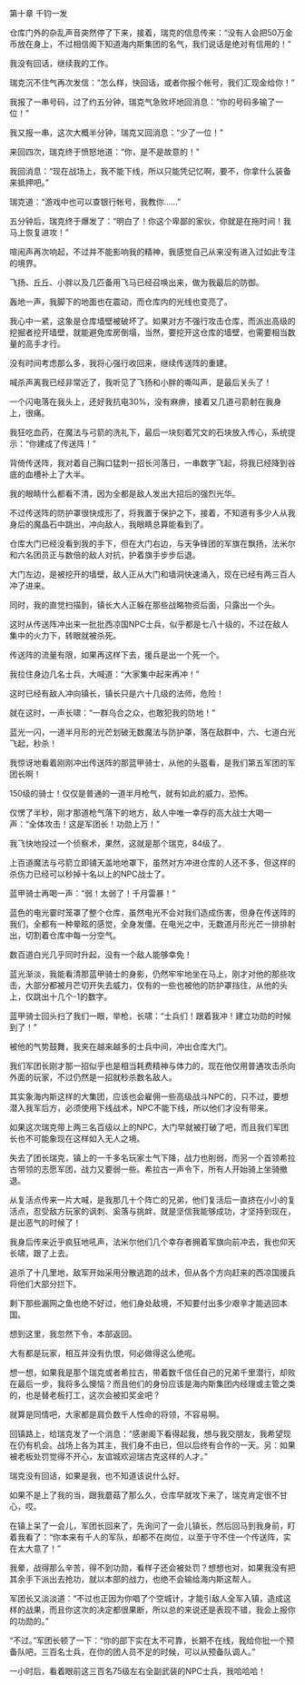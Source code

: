 第十章 千钧一发


仓库门外的杂乱声音突然停了下来，接着，瑞克的信息传来：“没有人会把50万金币放在身上，不过相信阁下知道海内斯集团的名气，我们说话是绝对有信用的！”

我没有回话，继续我的工作。

瑞克沉不住气再次发信：“怎么样，快回话，或者你报个帐号，我们汇现金给你！”

我报了一串号码，过了约五分钟，瑞克气急败坏地回消息：“你的号码多输了一位！”

我又报一串，这次大概半分钟，瑞克又回消息：“少了一位！”

来回四次，瑞克终于愤怒地道：“你，是不是故意的！”

我回消息：“现在战场上，我不能下线，所以只能凭记忆啊，要不，你拿什么装备来抵押吧。”

瑞克道：“游戏中也可以查银行帐号，我教你……”

五分钟后，瑞克终于爆发了：“明白了！你这个卑鄙的家伙，你就是在拖时间！我马上恢复进攻！”

喧闹声再次响起，不过并不能影响我的精神，我感觉自己从来没有进入过如此专注的境界。

飞扬、丘丘、小胖以及几匹备用飞马已经召唤出来，做为我最后的防御。

轰地一声，我脚下的地面也在震动，而仓库内的光线也变亮了。

我心中一紧，这象是仓库墙壁被破坏了。如果对方不强行攻击仓库，而派出高级的挖掘者挖开墙壁，就能避免库房倒塌，当然，要挖开这仓库的墙壁，也需要相当数量的高手才行。

没有时间考虑那么多，我将心强行收回来，继续传送阵的重建。

喊杀声离我已经非常近了，我听见了飞扬和小胖的嘶叫声，是最后关头了！

一个闪电落在我头上，还好我抗电30%，没有麻痹，接着又几道弓箭射在我身上，很痛。

我狂吃血药，在魔法与弓箭的洗礼下，最后一块刻着咒文的石块放入传心，系统提示：“你建成了传送阵！”

背倚传送阵，我对着自己胸口猛刺一招长河落日，一串数字飞起，将我已经降到谷底的血槽补上了大半。

我的眼睛什么都看不清，因为全都是敌人发出大招后的强烈光华。

不过传送阵的防护罩很快成形了，将我置于保护之下，接着，不知道有多少人从我身后的魔晶石中跳出，冲向敌人，我眼睛总算能看到了。

仓库大门已经没看到我的手下，但在大门右边，与天争锋团的军旗在飘扬，法米尔和六名团员正与数倍的敌人对抗，护着旗手步步后退。

大门左边，是被挖开的墙壁，敌人正从大门和墙洞快速涌入，现在已经有两三百人冲了进来。

同时，我的直觉扫描到，镇长大人正躲在那些战略物资后面，只露出一个头。

这时从传送阵冲出来一批批西凉国NPC士兵，似乎都是七八十级的，不过在敌人集中的火力下，转眼就被杀死。

传送阵的流量有限，如果再这样下去，援兵是出一个死一个。

我拉住身边几名士兵，大喊道：“大家集中起来再冲！”

这时已经有敌人冲向镇长，镇长只是六十几级的法师，危险！

就在这时，一声长啸：“一群乌合之众，也敢犯我的防地！”

蓝光一闪，一道半月形的光芒划破无数魔法与防护罩，落在敌群中，六、七道白光飞起，秒杀！

我惊讶地看着刚刚冲出传送阵的那蓝甲骑士，从他的头盔看，是我们第五军团的军团长啊！

150级的骑士！仅仅是普通的一道半月枪气，就有如此的威力，恐怖。

仅愣了半秒，刚才那道枪气落下的地方，敌人中唯一幸存的高大战士大喝一声：“全体攻击！这是军团长！功勋上万！”

我飞快地投过一个侦察术，果然，这就是那个瑞克，84级了。

上百道魔法与弓箭立即铺天盖地地罩下，虽然对方冲进仓库的人还不多，但这样的杀伤力已经可以秒掉十名以上的NPC战士了。

蓝甲骑士再喝一声：“弱！太弱了！千月雷暴！”

蓝色的电光霎时笼罩了整个仓库，虽然电光不会对我们造成伤害，但身在传送阵的我们，全都有一种晕眩的感觉，全身发僵。在电光之中，无数道月形光芒一排排射出，切割着仓库中每一分空气。

数百道白光几乎同时升起，没有一个敌人能够幸免！

蓝光渐淡，我能看清那蓝甲骑士的身影，仍然牢牢地坐在马上，刚才对他的那些攻击，大部分都被月芒切开失去威力，仅有的一些也被他的防护罩挡住，从他的头上，仅跳出十几个-1的数字。

蓝甲骑士回头扫了我们一眼，举枪，长啸：“士兵们！跟着我冲！建立功勋的时候到了！”

被他的气势鼓舞，我夹在越来越多的士兵中间，冲出仓库大门。

我们军团长刚才那一招似乎也是相当耗费精神与体力的，现在他仅用普通攻击杀向外面的玩家，不过仍然是一招就秒杀数名敌人。

其实象海内斯这样的大集团，应该也会雇佣一些高级战斗NPC的，只不过，要想潜入我军后方，必须使用下线战术，NPC不能下线，所以他们才没有带来。

如果这次瑞克带上两三名百级以上的NPC，大门早就被打破了吧，而且我们军团长也不可能象现在这样如入无人之境。

失去了团长瑞克，镇上的一千多名玩家士气下降，战力也削弱，而另一个首领希拉古带领的志愿军团，战力又要弱一些。希拉古一声令下，所有人开始骑上坐骑撤退。

从复活点传来一片大喊，是我那几十个阵亡的兄弟，他们复活后一直挤在小小的复活点，忍受敌方玩家的讽刺、奚落与挑衅，就是坚信我能够成功，才坚持到现在，是出恶气的时候了！

我身后传来近乎疯狂地吼声，法米尔他们几个幸存者拥着军旗向前冲去，我也仰天长啸，跟了上去。

追杀了十几里地，敌军开始采用分散逃跑的战术，但从各个方向赶来的西凉国援兵将他们大部分拦下。

剩下那些漏网之鱼也绝不好过，他们身处敌境，不知要付出多少艰辛才能逃回本国。

想到这里，我忽然下令，本部返回。

大有都是玩家，相互并没有仇恨，何必做得这么绝呢。

想一想，如果我是那个瑞克或者希拉古，带着数千信任自己的兄弟千里潜行，却败在最后一步，我将多么懊恼？而且他们的身份应该是海内斯集团内经理或主管之类的，也是替老板打工，这次会被扣奖金吧？

就算是同情吧，大家都是肩负数千人性命的将领，不容易啊。

回镇路上，给瑞克发了一个消息：“感谢阁下看得起我，想与我交朋友，我希望现在仍有机会。战场上各为其主，我们身不由已，但以后终有合作的一天。另：如果被老板处罚觉得不开心，友谊城欢迎瑞古克这样的人才。”

瑞克没有回话，如果是我，也不知道该说什么好。

如果不是上了我的当，跟我蘑菇了那么久，仓库早就攻下来了，瑞克肯定很不甘心，哎。

在镇上呆了一会儿，军团长回来了，先询问了一会儿镇长，然后回马到我身前，盯着我看了：“你本来有千人的军队，却都不在岗位，以至于守不住一个传送阵，实在太大意了！”

我晕，战得那么辛苦，得不到功勋，看样子还会被处罚？想想也对，如果我没有把其余手下派出去抢功，就以本部的战力，也绝不会输给海内斯这帮人。

军团长又淡淡道：“不过也正因为你唱了个空城计，才能引敌人全军入镇，造成这样的战果，而且你这次的决定都很果断，所以总的来说还是表现不错，我会上报你的功勋的。”

“不过。”军团长顿了一下：“你的部下实在太不可靠，长期不在线，我给你批一个预备队吧，三百名士兵，在你的团人员不足的时候，可以从预备队调人。”

一小时后，看着眼前这三百名75级左右全副武装的NPC士兵，我哈哈哈！





